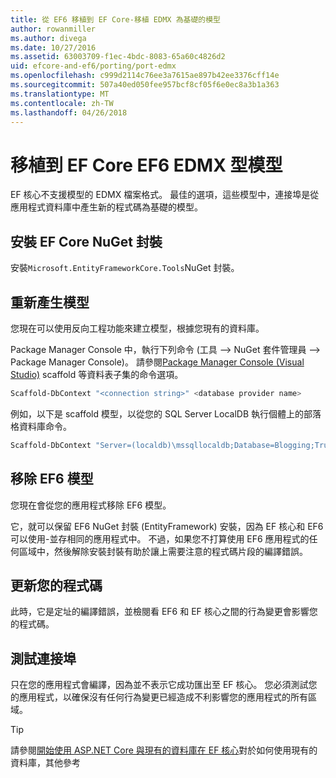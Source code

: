 ```yaml
---
title: 從 EF6 移植到 EF Core-移植 EDMX 為基礎的模型
author: rowanmiller
ms.author: divega
ms.date: 10/27/2016
ms.assetid: 63003709-f1ec-4bdc-8083-65a60c4826d2
uid: efcore-and-ef6/porting/port-edmx
ms.openlocfilehash: c999d2114c76ee3a7615ae897b42ee3376cff14e
ms.sourcegitcommit: 507a40ed050fee957bcf8cf05f6e0ec8a3b1a363
ms.translationtype: MT
ms.contentlocale: zh-TW
ms.lasthandoff: 04/26/2018
---
```

# <a name="porting-an-ef6-edmx-based-model-to-ef-core"></a>移植到 EF Core EF6 EDMX 型模型

EF 核心不支援模型的 EDMX 檔案格式。 最佳的選項，這些模型中，連接埠是從應用程式資料庫中產生新的程式碼為基礎的模型。

## <a name="install-ef-core-nuget-packages"></a>安裝 EF Core NuGet 封裝

安裝`Microsoft.EntityFrameworkCore.Tools`NuGet 封裝。

## <a name="regenerate-the-model"></a>重新產生模型

您現在可以使用反向工程功能來建立模型，根據您現有的資料庫。

Package Manager Console 中，執行下列命令 (工具 –> NuGet 套件管理員 –> Package Manager Console)。 請參閱[Package Manager Console (Visual Studio)](../../core/miscellaneous/cli/powershell.md) scaffold 等資料表子集的命令選項。

``` powershell
Scaffold-DbContext "<connection string>" <database provider name>
```

例如，以下是 scaffold 模型，以從您的 SQL Server LocalDB 執行個體上的部落格資料庫命令。

``` powershell
Scaffold-DbContext "Server=(localdb)\mssqllocaldb;Database=Blogging;Trusted_Connection=True;" Microsoft.EntityFrameworkCore.SqlServer
```

## <a name="remove-ef6-model"></a>移除 EF6 模型

您現在會從您的應用程式移除 EF6 模型。

它，就可以保留 EF6 NuGet 封裝 (EntityFramework) 安裝，因為 EF 核心和 EF6 可以使用-並存相同的應用程式中。 不過，如果您不打算使用 EF6 應用程式的任何區域中，然後解除安裝封裝有助於讓上需要注意的程式碼片段的編譯錯誤。

## <a name="update-your-code"></a>更新您的程式碼

此時，它是定址的編譯錯誤，並檢閱看 EF6 和 EF 核心之間的行為變更會影響您的程式碼。

## <a name="test-the-port"></a>測試連接埠

只在您的應用程式會編譯，因為並不表示它成功匯出至 EF 核心。 您必須測試您的應用程式，以確保沒有任何行為變更已經造成不利影響您的應用程式的所有區域。

> [!TIP]
> 請參閱[開始使用 ASP.NET Core 與現有的資料庫在 EF 核心](xref:core/get-started/aspnetcore/existing-db)對於如何使用現有的資料庫，其他參考 
